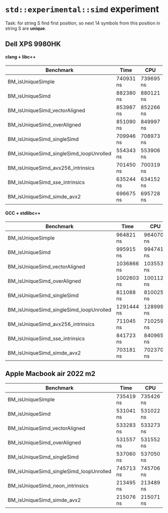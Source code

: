 # `std::experimental::simd` experiment

Task: for string S find first position, so next 14 symbols from this position in string S are **unique**.

## Dell XPS 9980HK

#### clang + libc++

| Benchmark                               | Time      | CPU       | Iterations | UserCounters... |
|-----------------------------------------|-----------|-----------|------------|-----------------|
| BM_isUniqueSimple                       | 740931 ns | 739695 ns | 883        | 168.97M/s       |
| BM_isUniqueSimd                         | 882380 ns | 880121 ns | 762        | 142.011M/s      |
| BM_isUniqueSimd_vectorAligned           | 853987 ns | 852266 ns | 813        | 146.652M/s      |
| BM_isUniqueSimd_overAligned             | 851090 ns | 849997 ns | 840        | 147.044M/s      |
| BM_isUniqueSimd_singleSimd              | 709946 ns | 708973 ns | 982        | 176.293M/s      |
| BM_isUniqueSimd_singleSimd_loopUnrolled | 554343 ns | 553906 ns | 1228       | 225.646M/s      |
| BM_isUniqueSimd_avx256_intrinsics       | 701450 ns | 700319 ns | 977        | 178.471M/s      |
| BM_isUniqueSimd_sse_intrinsics          | 635244 ns | 634152 ns | 1029       | 197.093M/s      |
| BM_isUniqueSimd_simde_avx2              | 696675 ns | 695728 ns | 984        | 179.649M/s      |


#### GCC + stdlibc++

| Benchmark                               | Time       | CPU        | Iterations | UserCounters... |
|-----------------------------------------|------------|------------|------------|-----------------|
| BM_isUniqueSimple                       | 964821 ns  | 964070 ns  | 718        | 129.645M/s      |
| BM_isUniqueSimd                         | 995915 ns  | 994741 ns  | 675        | 125.647M/s      |
| BM_isUniqueSimd_vectorAligned           | 1036866 ns | 1035530 ns | 658        | 120.698M/s      |
| BM_isUniqueSimd_overAligned             | 1002603 ns | 1001126 ns | 706        | 124.846M/s      |
| BM_isUniqueSimd_singleSimd              | 811088 ns  | 810025 ns  | 875        | 154.3M/s        |
| BM_isUniqueSimd_singleSimd_loopUnrolled | 1291444 ns | 1289993 ns | 530        | 96.8894M/s      |
| BM_isUniqueSimd_avx256_intrinsics       | 711045 ns  | 710259 ns  | 944        | 175.973M/s      |
| BM_isUniqueSimd_sse_intrinsics          | 841723 ns  | 840965 ns  | 781        | 148.623M/s      |
| BM_isUniqueSimd_simde_avx2              | 703181 ns  | 702370 ns  | 909        | 177.95M/s       |


## Apple Macbook air 2022 m2

| Benchmark                               | Time      | CPU       | Iterations | UserCounters... |
|-----------------------------------------|-----------|-----------|------------|-----------------|
| BM_isUniqueSimple                       | 735419 ns | 735426 ns | 721        | 169.951M/s      |
| BM_isUniqueSimd                         | 531041 ns | 531022 ns | 1313       | 235.37M/s       |
| BM_isUniqueSimd_vectorAligned           | 533283 ns | 533273 ns | 1308       | 234.377M/s      |
| BM_isUniqueSimd_overAligned             | 531557 ns | 531552 ns | 1316       | 235.135M/s      |
| BM_isUniqueSimd_singleSimd              | 537060 ns | 537050 ns | 1309       | 232.728M/s      |
| BM_isUniqueSimd_singleSimd_loopUnrolled | 745713 ns | 745706 ns | 938        | 167.609M/s      |
| BM_isUniqueSimd_neon_intrinsics         | 213495 ns | 213489 ns | 3269       | 585.448M/s      |
| BM_isUniqueSimd_simde_avx2              | 215076 ns | 215071 ns | 3252       | 581.141M/s      |
